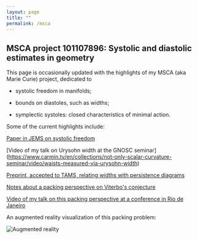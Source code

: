 ```yaml
---
layout: page
title: ""
permalink: /msca
---
```


## MSCA project 101107896: Systolic and diastolic estimates in geometry

This page is occasionally updated with the highlights of my MSCA (aka Marie Curie) project, dedicated to

+ systolic freedom in manifolds;

+ bounds on diastoles, such as widths;

+ symplectic systoles: closed characteristics of minimal action.

Some of the current highlights include:

[Paper in JEMS on systolic freedom](https://ems.press/journals/jems/articles/14297929)

[Video of my talk on Urysohn width at the GNOSC seminar] (https://www.carmin.tv/en/collections/not-only-scalar-curvature-seminar/video/waists-measured-via-urysohn-width)

[Preprint, accepted to TAMS, relating widths with persistence diagrams](https://arxiv.org/abs/2403.13980)

[Notes about a packing perspective on Viterbo's conjecture]({{site.baseurl}}/files/viterbo.pdf)

[Video of my talk on this packing perspective at a conference in Rio de Janeiro](https://www.youtube.com/watch?v=5mIAkXNnqh4)

An augmented reality visualization of this packing problem:

<img src="{{site.baseurl}}/pics/billiard.gif" alt="Augmented reality" title="Augmented reality">
